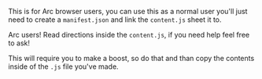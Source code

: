 This is for Arc browser users, you can use this as a normal user you'll just need to create a `manifest.json` and link the `content.js` sheet it to.

Arc users! Read directions inside the `content.js`, if you need help feel free to ask!

This will require you to make a boost, so do that and than copy the contents inside of the `.js` file you've made.
